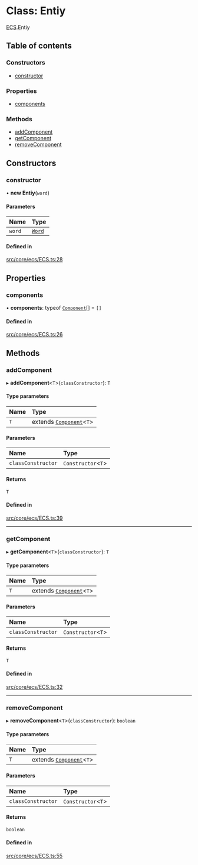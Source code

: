 # Class: Entiy

[ECS](../modules/ECS.md).Entiy

## Table of contents

### Constructors

- [constructor](ECS.Entiy.md#constructor)

### Properties

- [components](ECS.Entiy.md#components)

### Methods

- [addComponent](ECS.Entiy.md#addcomponent)
- [getComponent](ECS.Entiy.md#getcomponent)
- [removeComponent](ECS.Entiy.md#removecomponent)

## Constructors

### constructor

• **new Entiy**(`word`)

#### Parameters

| Name | Type |
| :------ | :------ |
| `word` | [`Word`](ECS.Word.md) |

#### Defined in

[src/core/ecs/ECS.ts:28](https://github.com/hxg2050/hxg/blob/6aa982d/src/core/ecs/ECS.ts#L28)

## Properties

### components

• **components**: typeof [`Component`](ECS.Component.md)[] = `[]`

#### Defined in

[src/core/ecs/ECS.ts:26](https://github.com/hxg2050/hxg/blob/6aa982d/src/core/ecs/ECS.ts#L26)

## Methods

### addComponent

▸ **addComponent**<`T`\>(`classConstructor`): `T`

#### Type parameters

| Name | Type |
| :------ | :------ |
| `T` | extends [`Component`](ECS.Component.md)<`T`\> |

#### Parameters

| Name | Type |
| :------ | :------ |
| `classConstructor` | `Constructor`<`T`\> |

#### Returns

`T`

#### Defined in

[src/core/ecs/ECS.ts:39](https://github.com/hxg2050/hxg/blob/6aa982d/src/core/ecs/ECS.ts#L39)

___

### getComponent

▸ **getComponent**<`T`\>(`classConstructor`): `T`

#### Type parameters

| Name | Type |
| :------ | :------ |
| `T` | extends [`Component`](ECS.Component.md)<`T`\> |

#### Parameters

| Name | Type |
| :------ | :------ |
| `classConstructor` | `Constructor`<`T`\> |

#### Returns

`T`

#### Defined in

[src/core/ecs/ECS.ts:32](https://github.com/hxg2050/hxg/blob/6aa982d/src/core/ecs/ECS.ts#L32)

___

### removeComponent

▸ **removeComponent**<`T`\>(`classConstructor`): `boolean`

#### Type parameters

| Name | Type |
| :------ | :------ |
| `T` | extends [`Component`](ECS.Component.md)<`T`\> |

#### Parameters

| Name | Type |
| :------ | :------ |
| `classConstructor` | `Constructor`<`T`\> |

#### Returns

`boolean`

#### Defined in

[src/core/ecs/ECS.ts:55](https://github.com/hxg2050/hxg/blob/6aa982d/src/core/ecs/ECS.ts#L55)
